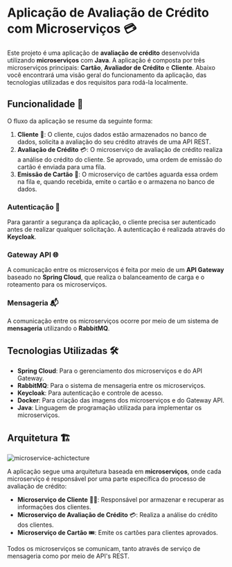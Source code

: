 # Aplicação de Avaliação de Crédito com Microserviços 💳

Este projeto é uma aplicação de **avaliação de crédito** desenvolvida utilizando **microserviços** com **Java**. A aplicação é composta por três microserviços principais: **Cartão**, **Avaliador de Crédito** e **Cliente**. Abaixo você encontrará uma visão geral do funcionamento da aplicação, das tecnologias utilizadas e dos requisitos para rodá-la localmente.

## Funcionalidade 🔄

O fluxo da aplicação se resume da seguinte forma:

1. **Cliente** 👤: O cliente, cujos dados estão armazenados no banco de dados, solicita a avaliação do seu crédito através de uma API REST.
2. **Avaliação de Crédito** 💳: O microserviço de avaliação de crédito realiza a análise do crédito do cliente. Se aprovado, uma ordem de emissão do cartão é enviada para uma fila.
3. **Emissão de Cartão** 🎉: O microserviço de cartões aguarda essa ordem na fila e, quando recebida, emite o cartão e o armazena no banco de dados.

### Autenticação 🔐
Para garantir a segurança da aplicação, o cliente precisa ser autenticado antes de realizar qualquer solicitação. A autenticação é realizada através do **Keycloak**.

### Gateway API 🌐
A comunicação entre os microserviços é feita por meio de um **API Gateway** baseado no **Spring Cloud**, que realiza o balanceamento de carga e o roteamento para os microserviços.

### Mensageria 📬
A comunicação entre os microserviços ocorre por meio de um sistema de **mensageria** utilizando o **RabbitMQ**.

## Tecnologias Utilizadas 🛠️

- **Spring Cloud**: Para o gerenciamento dos microserviços e do API Gateway.
- **RabbitMQ**: Para o sistema de mensageria entre os microserviços.
- **Keycloak**: Para autenticação e controle de acesso.
- **Docker**: Para criação das imagens dos microserviços e do Gateway API.
- **Java**: Linguagem de programação utilizada para implementar os microserviços.

## Arquitetura 🏗️

![microservice-achictecture](https://github.com/user-attachments/assets/9f047574-9471-4814-8d38-9b1edbb00104)


A aplicação segue uma arquitetura baseada em **microserviços**, onde cada microserviço é responsável por uma parte específica do processo de avaliação de crédito:

- **Microserviço de Cliente** 🧑‍💼: Responsável por armazenar e recuperar as informações dos clientes.
- **Microserviço de Avaliação de Crédito** 💳: Realiza a análise do crédito dos clientes.
- **Microserviço de Cartão** 🎟️: Emite os cartões para clientes aprovados.

Todos os microserviços se comunicam, tanto através de serviço de mensageria como por meio de API's REST.
